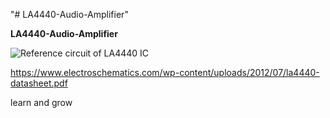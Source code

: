 "# LA4440-Audio-Amplifier" 

**LA4440-Audio-Amplifier**


![Reference circuit of LA4440 IC ](https://circuitspedia.com/wp-content/uploads/2018/03/LA4440-CD4440-TDA4440-IC.jpg)


https://www.electroschematics.com/wp-content/uploads/2012/07/la4440-datasheet.pdf

learn and grow


